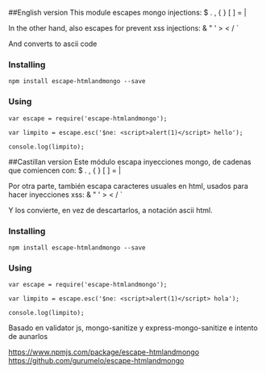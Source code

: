 ##English version
This module escapes mongo injections: $ . , { } [ ] = |

In the other hand, also escapes for prevent xss injections: & " ' > < / `

And converts to ascii code

### Installing

```
npm install escape-htmlandmongo --save
```

### Using

```
var escape = require('escape-htmlandmongo');

var limpito = escape.esc('$ne: <script>alert(1)</script> hello');

console.log(limpito);
```


##Castillan version
Este módulo escapa inyecciones mongo, de cadenas que comiencen con: $ . , { } [ ] = |

Por otra parte, también escapa caracteres usuales en html, usados para hacer inyecciones xss:  & " ' > < / `

Y los convierte, en vez de descartarlos, a notación ascii html.

### Installing

```
npm install escape-htmlandmongo --save
```

### Using

```
var escape = require('escape-htmlandmongo');

var limpito = escape.esc('$ne: <script>alert(1)</script> hola');

console.log(limpito);
```


Basado en validator js, mongo-sanitize y express-mongo-sanitize e intento de aunarlos

https://www.npmjs.com/package/escape-htmlandmongo
https://github.com/gurumelo/escape-htmlandmongo
